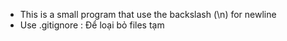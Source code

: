 * This is a small program that use the backslash (\n) for newline
* Use .gitignore : Để loại bỏ files tạm
